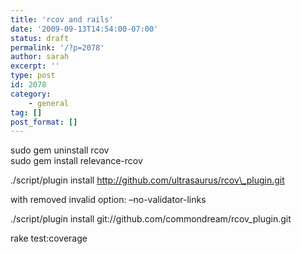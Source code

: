 ```yaml
---
title: 'rcov and rails'
date: '2009-09-13T14:54:00-07:00'
status: draft
permalink: '/?p=2078'
author: sarah
excerpt: ''
type: post
id: 2078
category:
    - general
tag: []
post_format: []
---
```

sudo gem uninstall rcov  
sudo gem install relevance-rcov

./script/plugin install http://github.com/ultrasaurus/rcov\_plugin.git

with removed invalid option: –no-validator-links

./script/plugin install git://github.com/commondream/rcov\_plugin.git

rake test:coverage